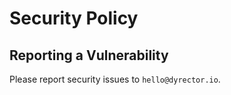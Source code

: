 # Security Policy

## Reporting a Vulnerability

Please report security issues to `hello@dyrector.io`.